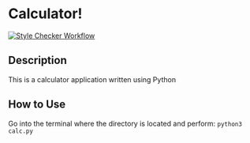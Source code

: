 # Calculator!
[![Style Checker Workflow](https://github.com/pablo-cs/calculator/actions/workflows/main.yaml/badge.svg)](https://github.com/pablo-cs/calculator/actions/workflows/main.yaml)

## Description
This is a calculator application written using Python

## How to Use
Go into the terminal where the directory is located and perform:
`
python3 calc.py
`

